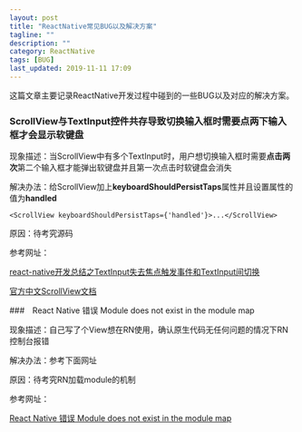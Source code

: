```yaml
---
layout: post
title: "ReactNative常见BUG以及解决方案"
tagline: ""
description: ""
category: ReactNative
tags: [BUG]
last_updated: 2019-11-11 17:09
---
```


这篇文章主要记录ReactNative开发过程中碰到的一些BUG以及对应的解决方案。

### ScrollView与TextInput控件共存导致切换输入框时需要点两下输入框才会显示软键盘

现象描述：当ScrollView中有多个TextInput时，用户想切换输入框时需要**点击两次**第二个输入框才能弹出软键盘并且第一次点击时软键盘会消失

解决办法：给ScrollView加上**keyboardShouldPersistTaps**属性并且设置属性的值为**handled**

```
<ScrollView keyboardShouldPersistTaps={'handled'}>...</ScrollView>
```

原因：待考究源码

参考网址：

[react-native开发总结之TextInput失去焦点触发事件和TextInput间切换](https://blog.csdn.net/weixin_41717785/article/details/81318212)

[官方中文ScrollView文档](https://reactnative.cn/docs/0.45/scrollview/)

###　React Native 错误 Module does not exist in the module map

现象描述：自己写了个View想在RN使用，确认原生代码无任何问题的情况下RN控制台报错

解决办法：参考下面网址

原因：待考究RN加载module的机制

参考网址：

[React Native 错误 Module does not exist in the module map](https://www.cnblogs.com/wukong1688/p/10939453.html)